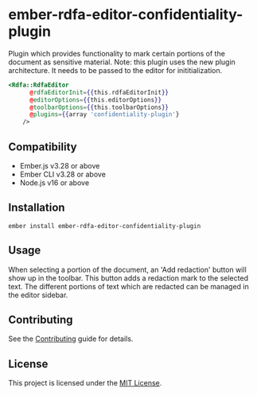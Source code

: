 ember-rdfa-editor-confidentiality-plugin
==============================================================================

Plugin which provides functionality to mark certain portions of the document as sensitive material.
Note: this plugin uses the new plugin architecture. It needs to be passed to the editor for inititialization.
```hbs
<Rdfa::RdfaEditor
      @rdfaEditorInit={{this.rdfaEditorInit}}
      @editorOptions={{this.editorOptions}}
      @toolbarOptions={{this.toolbarOptions}}
      @plugins={{array 'confidentiality-plugin'}
    />
```

Compatibility
------------------------------------------------------------------------------

* Ember.js v3.28 or above
* Ember CLI v3.28 or above
* Node.js v16 or above


Installation
------------------------------------------------------------------------------

```
ember install ember-rdfa-editor-confidentiality-plugin
```


Usage
------------------------------------------------------------------------------

When selecting a portion of the document, an 'Add redaction' button will show up in the toolbar.
This button adds a redaction mark to the selected text. The different portions of text which are redacted can be managed in the editor sidebar.


Contributing
------------------------------------------------------------------------------

See the [Contributing](CONTRIBUTING.md) guide for details.


License
------------------------------------------------------------------------------

This project is licensed under the [MIT License](LICENSE.md).
